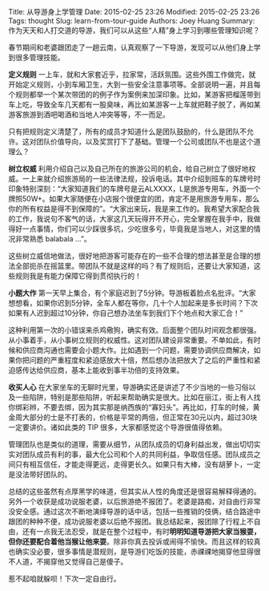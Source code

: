 Title: 从导游身上学管理
Date: 2015-02-25 23:26
Modified: 2015-02-25 23:26
Tags: thought
Slug: learn-from-tour-guide
Authors: Joey Huang
Summary: 作为天天和人打交道的导游，我们可以从这些“人精”身上学习到哪些管理知识呢？

春节期间和老婆跟团走了一趟云南，认真观察了一下导游，发现可以从他们身上学到很多管理技能。

**定义规则**
一上车，就和大家套近乎，拉家常，活跃氛围。这些外围工作做完，就开始定义规则，小到车厢卫生，大到一些安全注意事项等。全部说明一遍，并且每个规则都举一个某次带团的的例子作为案例来加深印象。比如，某游客把榴莲带到车上吃，导致全车几天都有一股臭味，再比如某游客一上车就把鞋子脱了，再如某游客旅游到酒吧喝酒和当地人冲突等等，不一而足。

只有把规则定义清楚了，所有的成员才知道什么是团队鼓励的，什么是团队不允许。这对团队价值导向，以及奖赏打下了基础。管理一个公司或团队不也是这个道理么？

**树立权威**
利用介绍自己以及自己所在的旅游公司的机会，给自己树立了很好地权威。一上来就介绍旅游局的一些法律法规，投诉电话。其中介绍到班车的车牌号时印象特别深刻：“大家知道我们的车牌号是云ALXXXX，L是旅游专用车，外面一个牌照50W+。如果大家随便在小店报个很便宜的团，肯定不是用旅游专用车，那么你的所有权益是得不到保障的”。“大家出来玩，我是来工作的。我希望大家配合我的工作，我说句不客气的话，大家这几天玩得开不开心，完全掌握在我手中，我做得好一点事情，你们可以少踩很多坑，少吃很多亏，毕竟我是当地人，对这里的情况非常熟悉 balabala ...”。

这些树立威信地做法，很好地把游客可能存在的一些不合理的想法甚至是合理的想法全部扼杀在摇篮里。带团队不就是这样的吗？有了规则后，还要让大家知道，这些规则我是有能力保障它得到贯彻执行的！

**小题大作**
第一天早上集合，有个家庭迟到了5分钟。导游板着脸点名批评。“大家想想看，如果你迟到5分钟，全车人都在等你，几十个人加起来是多长时间？下次如果有人迟到超过10分钟，你自己想办法坐车到我们下个地点和大家汇合！”

这种利用第一次的小错误来杀鸡儆狗，确实有效。后面整个团队时间观念都很强。从小事着手，从小事树立规则的权威性。这对团队建设非常重要。不单如此，有时候和供应商沟通也需要会小题大作。比如遇到一个问题，需要协调供应商解决，如果你把问题的严重程度和紧迫感放大十倍，然后想办法把放大了之后的严重性和紧迫感传达给供应商，基本上能收到事半功倍的支持效果。

**收买人心**
在大家坐车的无聊时光里，导游确实还是讲述了不少当地的一些习俗以及一些陷阱，特别是那些陷阱，听起来帮助确实是很大。比如在丽江，街上有人找你绑彩辫，不要去绑，因为其实那是纳西族的“寡妇头”。再比如，打车的时候，黄金周大部分的士是不打表的，价格是平常的两倍，但正常在30元以内，超过30块一定要讲价。诸如此类的 TIP 很多，大家都感觉这个导游很值得依赖。

管理团队也是类似的道理，需要从细节，从团队成员的切身利益出发，做出切切实实对团队成员有利的事，最大化公司和个人的共同利益，争取信任感。团队成员之间只有相互信任，才能走得更远，走得更长久。如果只有大棒，没有胡萝卜，一定是没法带好团队的。

总结的这些虽然有点厚黑学的味道，但其实从人性的角度还是很容易解释得通的。另外一个收获是成功说服老婆，以后旅游绝不报团了。老婆是路痴，对自由行非常没安全感。通过这次不断地演绎导游的话中话，包括一些推销的伎俩，结合路途中跟团的种种不便，成功说服老婆以后绝不报团。我总结起来，报团除了行程上不自由，还有一点我无法忍受，就是在整个过程中，有时**明明知道导游把大家当猴耍，但你还要配合着他当猴让他来耍**。除非你真去投诉或闹得不愉快。而且这样的较真也确实没必要，很多事情是潜规则，是导游们吃饭的技能，赤祼祼地揭穿他显得很不人道，不揭穿他又觉得自己是傻子。

惹不起咱就躲呗！下次一定自由行。



